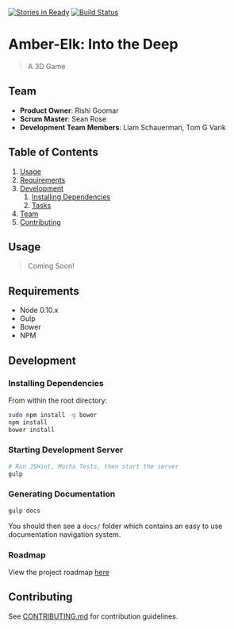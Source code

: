 [![Stories in Ready](https://badge.waffle.io/amber-elk/amber-elk.png?label=ready&title=Ready)](https://waffle.io/amber-elk/amber-elk)
[![Build Status](https://travis-ci.org/Amber-Elk/amber-elk.svg?branch=master)](https://travis-ci.org/Amber-Elk/amber-elk)
# Amber-Elk: Into the Deep

> A 3D Game

## Team

  - __Product Owner__: Rishi Goomar
  - __Scrum Master__: Sean Rose
  - __Development Team Members__: Liam Schauerman, Tom G Varik

## Table of Contents

1. [Usage](#Usage)
1. [Requirements](#requirements)
1. [Development](#development)
    1. [Installing Dependencies](#installing-dependencies)
    1. [Tasks](#tasks)
1. [Team](#team)
1. [Contributing](#contributing)

## Usage

> Coming Soon!

## Requirements

- Node 0.10.x
- Gulp
- Bower
- NPM

## Development

### Installing Dependencies

From within the root directory:

```sh
sudo npm install -g bower
npm install
bower install
```

### Starting Development Server
```sh
# Run JSHint, Mocha Tests, then start the server
gulp
```

### Generating Documentation
```sh
gulp docs
```
You should then see a ```docs/``` folder which contains an easy to use documentation navigation system.

### Roadmap

View the project roadmap [here](https://waffle.io/amber-elk/amber-elk)


## Contributing

See [CONTRIBUTING.md](CONTRIBUTING.md) for contribution guidelines.
